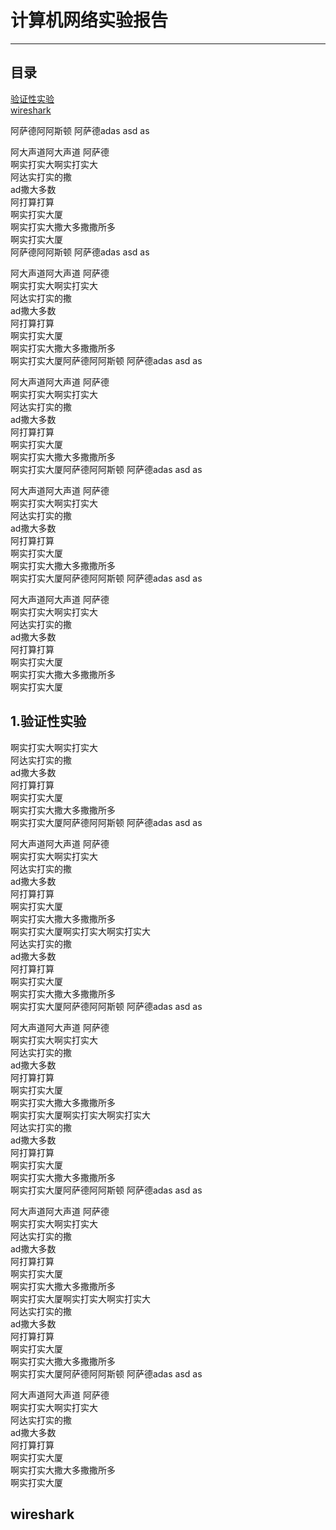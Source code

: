 # 计算机网络实验报告  

---

## 目录  
[验证性实验](#1.验证性实验)  
[wireshark](#wireshark)
  
  
  
阿萨德阿阿斯顿
阿萨德adas asd
as

阿大声道阿大声道
阿萨德  
啊实打实大啊实打实大   
阿达实打实的撒  
ad撒大多数  
阿打算打算  
啊实打实大厦  
啊实打实大撒大多撒撒所多  
啊实打实大厦  
阿萨德阿阿斯顿
阿萨德adas asd
as

阿大声道阿大声道
阿萨德  
啊实打实大啊实打实大   
阿达实打实的撒  
ad撒大多数  
阿打算打算  
啊实打实大厦  
啊实打实大撒大多撒撒所多  
啊实打实大厦阿萨德阿阿斯顿
阿萨德adas asd
as

阿大声道阿大声道
阿萨德  
啊实打实大啊实打实大   
阿达实打实的撒  
ad撒大多数  
阿打算打算  
啊实打实大厦  
啊实打实大撒大多撒撒所多  
啊实打实大厦阿萨德阿阿斯顿
阿萨德adas asd
as

阿大声道阿大声道
阿萨德  
啊实打实大啊实打实大   
阿达实打实的撒  
ad撒大多数  
阿打算打算  
啊实打实大厦  
啊实打实大撒大多撒撒所多  
啊实打实大厦阿萨德阿阿斯顿
阿萨德adas asd
as

阿大声道阿大声道
阿萨德  
啊实打实大啊实打实大   
阿达实打实的撒  
ad撒大多数  
阿打算打算  
啊实打实大厦  
啊实打实大撒大多撒撒所多  
啊实打实大厦

## 1.验证性实验  
啊实打实大啊实打实大   
阿达实打实的撒  
ad撒大多数  
阿打算打算  
啊实打实大厦  
啊实打实大撒大多撒撒所多  
啊实打实大厦阿萨德阿阿斯顿
阿萨德adas asd
as

阿大声道阿大声道
阿萨德  
啊实打实大啊实打实大   
阿达实打实的撒  
ad撒大多数  
阿打算打算  
啊实打实大厦  
啊实打实大撒大多撒撒所多  
啊实打实大厦啊实打实大啊实打实大   
阿达实打实的撒  
ad撒大多数  
阿打算打算  
啊实打实大厦  
啊实打实大撒大多撒撒所多  
啊实打实大厦阿萨德阿阿斯顿
阿萨德adas asd
as

阿大声道阿大声道
阿萨德  
啊实打实大啊实打实大   
阿达实打实的撒  
ad撒大多数  
阿打算打算  
啊实打实大厦  
啊实打实大撒大多撒撒所多  
啊实打实大厦啊实打实大啊实打实大   
阿达实打实的撒  
ad撒大多数  
阿打算打算  
啊实打实大厦  
啊实打实大撒大多撒撒所多  
啊实打实大厦阿萨德阿阿斯顿
阿萨德adas asd
as

阿大声道阿大声道
阿萨德  
啊实打实大啊实打实大   
阿达实打实的撒  
ad撒大多数  
阿打算打算  
啊实打实大厦  
啊实打实大撒大多撒撒所多  
啊实打实大厦啊实打实大啊实打实大   
阿达实打实的撒  
ad撒大多数  
阿打算打算  
啊实打实大厦  
啊实打实大撒大多撒撒所多  
啊实打实大厦阿萨德阿阿斯顿
阿萨德adas asd
as

阿大声道阿大声道
阿萨德  
啊实打实大啊实打实大   
阿达实打实的撒  
ad撒大多数  
阿打算打算  
啊实打实大厦  
啊实打实大撒大多撒撒所多  
啊实打实大厦  
## wireshark